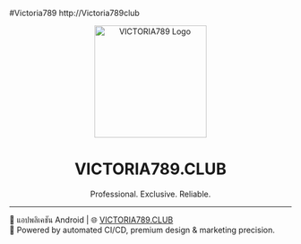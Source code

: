 #Victoria789
http://Victoria789club

<p align="center">
  <img src="https://raw.githubusercontent.com/YourUsername/Victoria789/main/assets/logo.png" alt="VICTORIA789 Logo" width="200"/>
</p>

<h1 align="center">VICTORIA789.CLUB</h1>

<p align="center">
  Professional. Exclusive. Reliable.
</p>

---

📱 แอปพลิเคชัน Android | 🌐 [VICTORIA789.CLUB](http://victoria789.club)  
🚀 Powered by automated CI/CD, premium design & marketing precision.